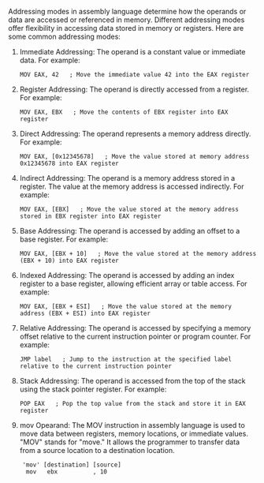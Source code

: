 Addressing modes in assembly language determine how the operands or data are accessed or referenced in memory. Different addressing modes offer flexibility in accessing data stored in memory or registers. Here are some common addressing modes:

1. Immediate Addressing: The operand is a constant value or immediate data. For example:
   ```assembly
   MOV EAX, 42   ; Move the immediate value 42 into the EAX register
   ```

2. Register Addressing: The operand is directly accessed from a register. For example:
   ```assembly
   MOV EAX, EBX   ; Move the contents of EBX register into EAX register
   ```

3. Direct Addressing: The operand represents a memory address directly. For example:
   ```assembly
   MOV EAX, [0x12345678]   ; Move the value stored at memory address 0x12345678 into EAX register
   ```

4. Indirect Addressing: The operand is a memory address stored in a register. The value at the memory address is accessed indirectly. For example:
   ```assembly
   MOV EAX, [EBX]   ; Move the value stored at the memory address stored in EBX register into EAX register
   ```

5. Base Addressing: The operand is accessed by adding an offset to a base register. For example:
   ```assembly
   MOV EAX, [EBX + 10]   ; Move the value stored at the memory address (EBX + 10) into EAX register
   ```

6. Indexed Addressing: The operand is accessed by adding an index register to a base register, allowing efficient array or table access. For example:
   ```assembly
   MOV EAX, [EBX + ESI]   ; Move the value stored at the memory address (EBX + ESI) into EAX register
   ```

7. Relative Addressing: The operand is accessed by specifying a memory offset relative to the current instruction pointer or program counter. For example:
   ```assembly
   JMP label   ; Jump to the instruction at the specified label relative to the current instruction pointer
   ```

8. Stack Addressing: The operand is accessed from the top of the stack using the stack pointer register. For example:
   ```assembly
   POP EAX   ; Pop the top value from the stack and store it in EAX register
   ```

9. mov Opearand:  The MOV instruction in assembly language is used to move data between registers, memory locations, or immediate values. "MOV" stands for "move." It allows the programmer to transfer data from a source location to a destination location.
```assembly
    'mov' [destination] [source]
     mov   ebx          , 10    
```